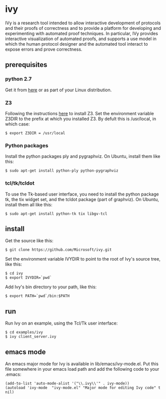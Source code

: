 # ivy

IVy is a research tool intended to allow interactive development of
protocols and their proofs of correctness and to provide a platform
for developing and experimenting with automated proof techniques. In
particular, IVy provides interactive visualization of automated
proofs, and supports a use model in which the human protocol designer
and the automated tool interact to expose errors and prove
correctness.

## prerequisites

### python 2.7

Get it from [here](https://www.python.org/downloads) or as part of
your Linux distribution.

### Z3

Following the instructions [here](https://github.com/Z3Prover/z3) to
install Z3. Set the environment variable Z3DIR to the prefix at which
you installed Z3. By defult this is /usr/local, in which case:

    $ export Z3DIR = /usr/local

### Python packages

Install the python packages ply and pygraphviz. On Ubuntu, install them
like this:

    $ sudo apt-get install python-ply python-pygraphviz

### tcl/tk/tcldot

To use the Tk-based user interface, you need to install the python
package tk, the tix widget set, and the tcldot package (part of
graphviz). On Ubuntu, install them all like this:

    $ sudo apt-get install python-tk tix libgv-tcl

## install

Get the source like this:

    $ git clone https://github.com/Microsoft/ivy.git

Set the environment variable IVYDIR to point to the root of Ivy's
source tree, like this:

    $ cd ivy
    $ export IVYDIR=`pwd`

Add Ivy's bin directory to your path, like this:

    $ export PATH=`pwd`/bin:$PATH

## run

Run Ivy on an example, using the Tcl/Tk user interface:

    $ cd examples/ivy
    $ ivy client_server.ivy

## emacs mode

An emacs major mode for Ivy is available in lib/emacs/ivy-mode.el. Put this file
somewhere in your emacs load path and add the following code to your
.emacs:

    (add-to-list 'auto-mode-alist '("\\.ivy\\'" . ivy-mode))
    (autoload 'ivy-mode  "ivy-mode.el" "Major mode for editing Ivy code" t nil)




